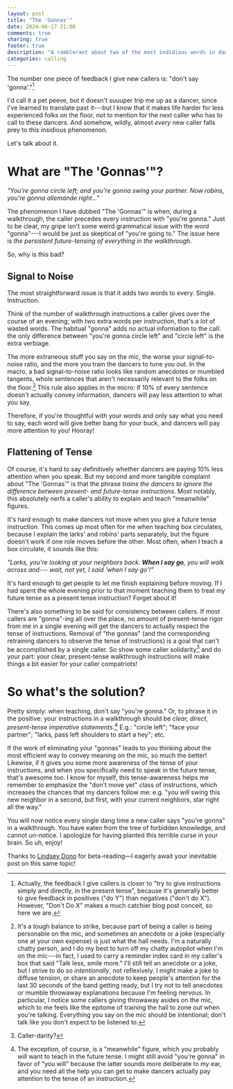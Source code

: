 ```yaml
---
layout: post
title: "The 'Gonnas'"
date: 2024-06-17 21:00
comments: true
sharing: true
footer: true
description: "A ramblerant about two of the most indidious words in dance calling."
categories: calling
---
```

The number one piece of feedback I give new callers is: "don't say 'gonna'."[^1]

I'd call it a pet peeve, but it doesn't suuuper trip me up as a dancer, since I've learned to translate past it---but I know that it makes life harder for less experienced folks on the floor, not to mention for the next caller who has to call to these dancers. And somehow, wildly, almost _every_ new caller falls prey to this insidious phenomenon.

Let's talk about it.

<!--more-->

# What are "The 'Gonnas'"?

_"You're gonna circle left; and you're gonna swing your partner. Now robins, you're gonna allemande right..."_

The phenomenon I have dubbed "The 'Gonnas'" is when, during a walkthrough, the caller precedes every instruction with "you're gonna." Just to be clear, my gripe isn't some weird grammatical issue with the word "gonna"---I would be just as skeptical of "you're going to." The issue here is *the persistent future-tensing of everything in the walkthrough*.

So, why is this bad?

## Signal to Noise

The most straightforward issue is that it adds two words to every. Single. Instruction.

Think of the number of walkthrough instructions a caller gives over the course of an evening; with two extra words per instruction, that's a _lot_ of wasted words. The habitual "gonna" adds no actual information to the call: the only difference between "you're gonna circle left" and "circle left" is the extra verbiage.

The more extraneous stuff you say on the mic, the worse your signal-to-noise ratio, and the more you train the dancers to tune you out. In the macro, a bad signal-to-noise ratio looks like random anecdotes or mumbled tangents, whole sentences that aren't necessarily relevant to the folks on the floor.[^2] This rule also applies in the micro: if 10% of every sentence doesn't actually convey information, dancers will pay less attention to what you say.

Therefore, if you're thoughtful with your words and only say what you need to say, each word will give better bang for your buck, and dancers will pay more attention to you! Hooray!

## Flattening of Tense

Of course, it's hard to say definitively whether dancers are paying 10% less attention when you speak. But my second and more tangible complaint about "The 'Gonnas'" is that the phrase *trains the dancers to ignore the difference between present- and future-tense instructions*. Most notably, this absolutely nerfs a caller's ability to explain and teach "meanwhile" figures.

It's hard enough to make dancers not move when you give a future tense instruction. This comes up most often for me when teaching box circulates, because I explain the larks' and robins' parts separately, but the figure doesn't work if one role moves before the other. Most often, when I teach a box circulate, it sounds like this:

<em>"Larks, you're looking at your neighbors back. <strong>When I say go</strong>, you will walk across and--- wait, not yet, I said 'when I say go'!"</em>

It's hard enough to get people to let me finish explaining before moving. If I had spent the whole evening prior to that moment teaching them to treat my future tense as a present tense instruction? Forget about it!

There's also something to be said for consistency between callers. If most callers are "gonna"-ing all over the place, no amount of present-tense rigor from me in a single evening will get the dancers to actually respect the tense of instructions. Removal of "the gonnas" (and the corresponding retraining dancers to observe the tense of instructions) is a goal that can't be accomplished by a single caller. So show some caller solidarity[^3] and do your part: your clear, present-tense walkthrough instructions will make things a bit easier for your caller compatriots!

# So what's the solution?

Pretty simply: when teaching, don't say "you're gonna." Or, to phrase it in the positive: your instructions in a walkthrough should be *clear, direct, present-tense imperative statements*.[^4] E.g.: "circle left"; "face your partner"; "larks, pass left shoulders to start a hey"; etc.

If the work of eliminating your "gonnas" leads to you thinking about the most efficient way to convey meaning on the mic, so much the better! Likewise, if it gives you some more awareness of the tense of your instructions, and when you specifically need to speak in the future tense, that's awesome too. I know for myself, this tense-awareness helps me remember to emphasize the "don't move yet" class of instructions, which increases the chances that my dancers follow me: e.g. "you _will_ swing this new neighbor in a second, but first, with your current neighbors, star right all the way."

You will now notice every single dang time a new caller says "you're gonna" in a walkthrough. You have eaten from the tree of forbidden knowledge, and cannot un-notice. I apologize for having planted this terrible curse in your brain. So uh, enjoy!

<div class="credit">Thanks to <a href="//lindseydono.com/" target="_blank">Lindsey Dono</a> for beta-reading—I eagerly await your inevitable post on this same topic!</div>

[^1]: Actually, the feedback I give callers is closer to "try to give instructions simply and directly, in the present tense", because it's generally better to give feedback in positives ("do Y") than negatives ("don't do X"). However, "Don't Do X" makes a much catchier blog post conceit, so here we are.

[^2]: It's a tough balance to strike, because part of being a caller is being personable on the mic, and sometimes an anecdote or a joke (especially one at your own expense) is just what the hall needs. I'm a naturally chatty person, and I do my best to turn off my chatty autopilot when I'm on the mic---in fact, I used to carry a reminder index card in my caller's box that said "Talk less, smile more." I'll still tell an anecdote or a joke, but I strive to do so _intentionally_, not reflexively. I might make a joke to diffuse tension, or share an anecdote to keep people's attention for the last 30 seconds of the band getting ready, but I try not to tell anecdotes or mumble throwaway explanations because I'm feeling nervous. In particular, I notice some callers giving throwaway asides on the mic, which to me feels like the epitome of training the hall to zone out when you're talking. Everything you say on the mic should be intentional; don't talk like you don't expect to be listened to.

[^3]: Caller-darity?

[^4]: The exception, of course, is a "meanwhile" figure, which you probably _will_ want to teach in the future tense. I might still avoid "you're gonna" in favor of "you will" because the latter sounds more deliberate to my ear, and you need all the help you can get to make dancers actually pay attention to the tense of an instruction.

